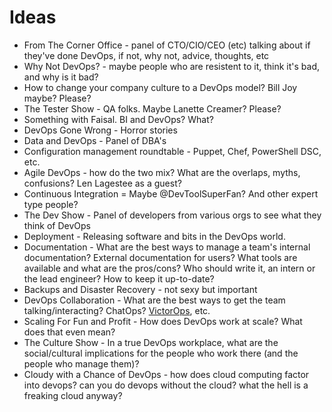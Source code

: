 Ideas
====

* From The Corner Office - panel of CTO/CIO/CEO (etc) talking about if they've done DevOps, if not, why not, advice, thoughts, etc
* Why Not DevOps? - maybe people who are resistent to it, think it's bad, and why is it bad? 
* How to change your company culture to a DevOps model? Bill Joy maybe? Please?
* The Tester Show - QA folks. Maybe Lanette Creamer? Please?
* Something with Faisal. BI and DevOps? What?
* DevOps Gone Wrong - Horror stories
* Data and DevOps - Panel of DBA's
* Configuration management roundtable - Puppet, Chef, PowerShell DSC, etc. 
* Agile DevOps - how do the two mix? What are the overlaps, myths, confusions? Len Lagestee as a guest?
* Continuous Integration = Maybe @DevToolSuperFan? And other expert type people?
* The Dev Show - Panel of developers from various orgs to see what they think of DevOps
* Deployment - Releasing software and bits in the DevOps world. 
* Documentation - What are the best ways to manage a team's internal documentation? External documentation for users? What tools are available and what are the pros/cons? Who should write it, an intern or the lead engineer? How to keep it up-to-date?
* Backups and Disaster Recovery - not sexy but important
* DevOps Collaboration - What are the best ways to get the team talking/interacting? ChatOps? [VictorOps](http://victorops.com/), etc.
* Scaling For Fun and Profit - How does DevOps work at scale? What does that even mean? 
* The Culture Show - In a true DevOps workplace, what are the social/cultural implications for the people who work there (and the people who manage them)?
* Cloudy with a Chance of DevOps - how does cloud computing factor into devops? can you do devops without the cloud? what the hell is a freaking cloud anyway?
